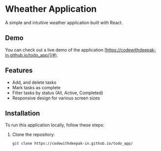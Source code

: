 # Wheather Application

A simple and intuitive weather application built with React.

## Demo

You can check out a live demo of the application [https://codewithdeepak-in.github.io/todo_app/](#).

## Features

- Add, and delete tasks
- Mark tasks as complete
- Filter tasks by status (All, Active, Completed)
- Responsive design for various screen sizes

## Installation

To run this application locally, follow these steps:

1. Clone the repository:

   ```bash
   git clone https://codewithdeepak-in.github.io/todo_app/
